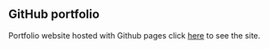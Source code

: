 ## GitHub portfolio

Portfolio website hosted with Github pages click [here](https://edwardbrodski.com) to see the site.
